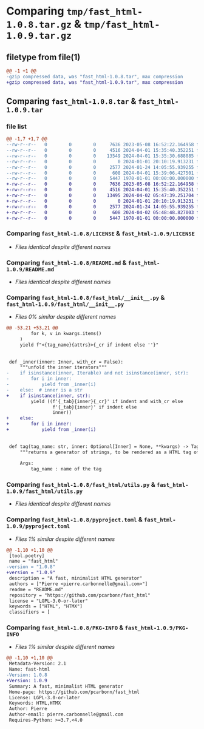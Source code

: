 # Comparing `tmp/fast_html-1.0.8.tar.gz` & `tmp/fast_html-1.0.9.tar.gz`

## filetype from file(1)

```diff
@@ -1 +1 @@
-gzip compressed data, was "fast_html-1.0.8.tar", max compression
+gzip compressed data, was "fast_html-1.0.9.tar", max compression
```

## Comparing `fast_html-1.0.8.tar` & `fast_html-1.0.9.tar`

### file list

```diff
@@ -1,7 +1,7 @@
--rw-r--r--   0        0        0     7636 2023-05-08 16:52:22.164958 fast_html-1.0.8/LICENSE
--rw-r--r--   0        0        0     4516 2024-04-01 15:35:40.352251 fast_html-1.0.8/README.md
--rw-r--r--   0        0        0    13549 2024-04-01 15:35:30.688085 fast_html-1.0.8/fast_html/__init__.py
--rw-r--r--   0        0        0        0 2024-01-01 20:10:19.913231 fast_html-1.0.8/fast_html/py.typed
--rw-r--r--   0        0        0     2577 2024-01-24 14:05:55.939255 fast_html-1.0.8/fast_html/utils.py
--rw-r--r--   0        0        0      608 2024-04-01 15:39:06.427501 fast_html-1.0.8/pyproject.toml
--rw-r--r--   0        0        0     5447 1970-01-01 00:00:00.000000 fast_html-1.0.8/PKG-INFO
+-rw-r--r--   0        0        0     7636 2023-05-08 16:52:22.164958 fast_html-1.0.9/LICENSE
+-rw-r--r--   0        0        0     4516 2024-04-01 15:35:40.352251 fast_html-1.0.9/README.md
+-rw-r--r--   0        0        0    13495 2024-04-02 05:47:39.251704 fast_html-1.0.9/fast_html/__init__.py
+-rw-r--r--   0        0        0        0 2024-01-01 20:10:19.913231 fast_html-1.0.9/fast_html/py.typed
+-rw-r--r--   0        0        0     2577 2024-01-24 14:05:55.939255 fast_html-1.0.9/fast_html/utils.py
+-rw-r--r--   0        0        0      608 2024-04-02 05:48:48.827003 fast_html-1.0.9/pyproject.toml
+-rw-r--r--   0        0        0     5447 1970-01-01 00:00:00.000000 fast_html-1.0.9/PKG-INFO
```

### Comparing `fast_html-1.0.8/LICENSE` & `fast_html-1.0.9/LICENSE`

 * *Files identical despite different names*

### Comparing `fast_html-1.0.8/README.md` & `fast_html-1.0.9/README.md`

 * *Files identical despite different names*

### Comparing `fast_html-1.0.8/fast_html/__init__.py` & `fast_html-1.0.9/fast_html/__init__.py`

 * *Files 0% similar despite different names*

```diff
@@ -53,21 +53,21 @@
         for k, v in kwargs.items()
     )
     yield f"<{tag_name}{attrs}>{_cr if indent else ''}"
 
 
 def _inner(inner: Inner, with_cr = False):
     """unfold the inner iterators"""
-    if isinstance(inner, Iterable) and not isinstance(inner, str):
-        for i in inner:
-            yield from _inner(i)
-    else:  # inner is a str
+    if isinstance(inner, str):
         yield ((f'{_tab}{inner}{_cr}' if indent and with_cr else
                 f'{_tab}{inner}' if indent else
                 inner))
+    else:
+        for i in inner:
+            yield from _inner(i)
 
 
 def tag(tag_name: str, inner: Optional[Inner] = None, **kwargs) -> Tag:
     """returns a generator of strings, to be rendered as a HTML tag of type `name`
 
     Args:
         tag_name : name of the tag
```

### Comparing `fast_html-1.0.8/fast_html/utils.py` & `fast_html-1.0.9/fast_html/utils.py`

 * *Files identical despite different names*

### Comparing `fast_html-1.0.8/pyproject.toml` & `fast_html-1.0.9/pyproject.toml`

 * *Files 1% similar despite different names*

```diff
@@ -1,10 +1,10 @@
 [tool.poetry]
 name = "fast_html"
-version = "1.0.8"
+version = "1.0.9"
 description = "A fast, minimalist HTML generator"
 authors = ["Pierre <pierre.carbonnelle@gmail.com>"]
 readme = "README.md"
 repository = "https://github.com/pcarbonn/fast_html"
 license = "LGPL-3.0-or-later"
 keywords = ["HTML", "HTMX"]
 classifiers = [
```

### Comparing `fast_html-1.0.8/PKG-INFO` & `fast_html-1.0.9/PKG-INFO`

 * *Files 1% similar despite different names*

```diff
@@ -1,10 +1,10 @@
 Metadata-Version: 2.1
 Name: fast-html
-Version: 1.0.8
+Version: 1.0.9
 Summary: A fast, minimalist HTML generator
 Home-page: https://github.com/pcarbonn/fast_html
 License: LGPL-3.0-or-later
 Keywords: HTML,HTMX
 Author: Pierre
 Author-email: pierre.carbonnelle@gmail.com
 Requires-Python: >=3.7,<4.0
```

